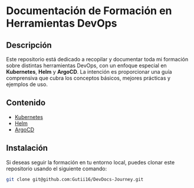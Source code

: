 # Documentación de Formación en Herramientas DevOps

## Descripción
Este repositorio está dedicado a recopilar y documentar toda mi formación sobre distintas herramientas DevOps, con un enfoque especial en **Kubernetes**, **Helm** y **ArgoCD**. La intención es proporcionar una guía comprensiva que cubra los conceptos básicos, mejores prácticas y ejemplos de uso.

## Contenido

- [Kubernetes](#kubernetes)
- [Helm](#helm)
- [ArgoCD](#argocd)

## Instalación
Si deseas seguir la formación en tu entorno local, puedes clonar este repositorio usando el siguiente comando:

```bash
git clone git@github.com:Gutii16/DevDocs-Journey.git

